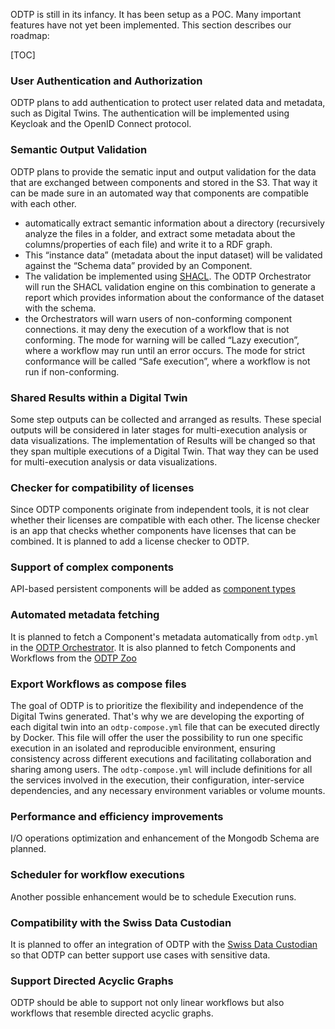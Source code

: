 ODTP is still in its infancy. It has been setup as a POC. Many important features have not yet been implemented. This section describes our roadmap:

[TOC]

### User Authentication and Authorization

ODTP plans to add authentication to protect user related data and metadata, such as Digital Twins. The authentication will be implemented using Keycloak and the OpenID Connect protocol.

### Semantic Output Validation

ODTP plans to provide the sematic input and output validation for the data that are exchanged between components and stored in the S3. That way it can be made sure in an automated way that components are compatible with each other.

- automatically extract semantic information about a directory (recursively analyze the files in a folder, and extract some metadata about the columns/properties of each file) and write it to a RDF graph. 
- This “instance data” (metadata about the input dataset) will be validated against the “Schema data” provided by an Component. 
- The validation be implemented  using [SHACL](https://www.w3.org/TR/shacl/). The ODTP Orchestrator will run the SHACL validation engine on this combination to generate a report which provides information about the conformance of the dataset with the schema. 
- the Orchestrators will warn users of non-conforming component connections. it may deny the execution of a workflow that is not conforming. The mode for warning will be called “Lazy execution”, where a workflow may run until an error occurs. The mode for strict conformance will be called “Safe execution”, where a workflow is not run if non-conforming.

### Shared Results within a Digital Twin

 Some step outputs can be collected and arranged as results. These special outputs will be considered in later stages for multi-execution analysis or data visualizations. The implementation of Results will be changed so that they span multiple executions of a Digital Twin. That way they can be used for multi-execution analysis or data visualizations.

### Checker for compatibility of licenses

Since ODTP components originate from independent tools, it is not clear whether their licenses are compatible with each other. The license checker is an app that checks whether components have licenses that can be combined. It is planned to add a license checker to ODTP.

### Support of complex components

API-based persistent components will be added as [component types](../components/types.md)

### Automated metadata fetching

It is planned to fetch a Component's metadata automatically from `odtp.yml` in the [ODTP Orchestrator](../orchestrator/index.md). It is also planned to fetch Components and Workflows from the [ODTP Zoo](../zoo/index.md)

### Export Workflows as compose files

The goal of ODTP is to prioritize the flexibility and independence of the Digital Twins generated. That's why we are developing the exporting of each digital twin into an `odtp-compose.yml` file that can be executed directly by Docker. This file will offer the user the possibility to run one specific execution in an isolated and reproducible environment, ensuring consistency across different executions and facilitating collaboration and sharing among users. The `odtp-compose.yml` will include definitions for all the services involved in the execution, their configuration, inter-service dependencies, and any necessary environment variables or volume mounts.

### Performance and efficiency improvements

I/O operations optimization and enhancement of the Mongodb Schema are planned.

### Scheduler for workflow executions

Another possible enhancement would be to schedule Execution runs.

### Compatibility with the Swiss Data Custodian

It is planned to offer an integration of ODTP with the [Swiss Data Custodian](https://www.datascience.ch/resources/swiss-data-custodian) so that ODTP can better support use cases with sensitive data.

### Support Directed Acyclic Graphs

ODTP should be able to support not only linear workflows but also workflows that resemble directed acyclic graphs. 
